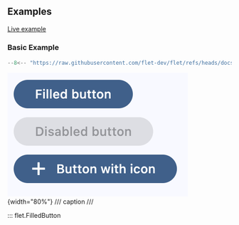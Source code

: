 ## Examples

[Live example](https://flet-controls-gallery.fly.dev/buttons/filledbutton)

### Basic Example

```python
--8<-- "https://raw.githubusercontent.com/flet-dev/flet/refs/heads/docs/sdk/python/examples/controls/filled-button/basic.py"
```

![basic](https://raw.githubusercontent.com/flet-dev/flet/docs/sdk/python/examples/controls/filled-button/media/basic.png){width="80%"}
/// caption
///

::: flet.FilledButton
